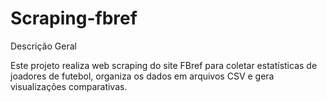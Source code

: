 # Scraping-fbref

Descrição Geral

Este projeto realiza web scraping do site FBref para coletar estatísticas de joadores de futebol, organiza os dados em arquivos CSV e gera visualizações comparativas.
